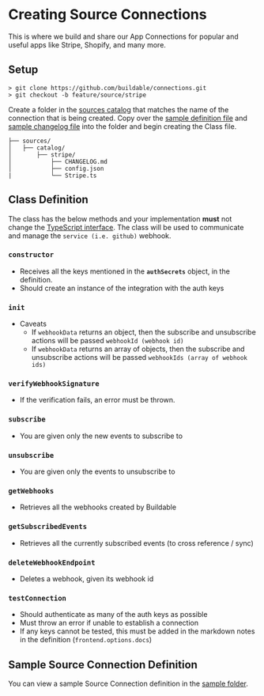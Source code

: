 # Creating Source Connections

This is where we build and share our App Connections for popular and useful apps like Stripe, Shopify, and many more.

## Setup

```
> git clone https://github.com/buildable/connections.git
> git checkout -b feature/source/stripe
```

Create a folder in the [sources catalog](sources/catalog/) that matches the name of the connection that is being created. Copy over the [sample definition file](sources/sample/config.json) and [sample changelog file](sources/sample/CHANGELOG.md) into the folder and begin creating the Class file.

```
├── sources/
│   ├── catalog/
│       ├── stripe/
│           ├── CHANGELOG.md
│           ├── config.json
|           └── Stripe.ts
```

## Class Definition

The class has the below methods and your implementation **must** not change the [TypeScript interface](sources/types/classDefinition.d.ts). The class will be used to communicate and manage the `service (i.e. github)` webhook.

### `constructor`

- Receives all the keys mentioned in the **`authSecrets`** object, in the definition.
- Should create an instance of the integration with the auth keys

### `init`

- Caveats
  - If `webhookData` returns an object, then the subscribe and unsubscribe actions will be passed `webhookId (webhook id)`
  - If `webhookData` returns an array of objects, then the subscribe and unsubscribe actions will be passed `webhookIds (array of webhook ids)`

### `verifyWebhookSignature`

- If the verification fails, an error must be thrown.

### `subscribe`

- You are given only the new events to subscribe to

### `unsubscribe`

- You are given only the events to unsubscribe to

### `getWebhooks`

- Retrieves all the webhooks created by Buildable

### `getSubscribedEvents`

- Retrieves all the currently subscribed events (to cross reference / sync)

### `deleteWebhookEndpoint`

- Deletes a webhook, given its webhook id

### `testConnection`

- Should authenticate as many of the auth keys as possible
- Must throw an error if unable to establish a connection
- If any keys cannot be tested, this must be added in the markdown notes in the definition (`frontend.options.docs`)

## Sample Source Connection Definition

You can view a sample Source Connection definition in the [sample folder](sources/sample/).
